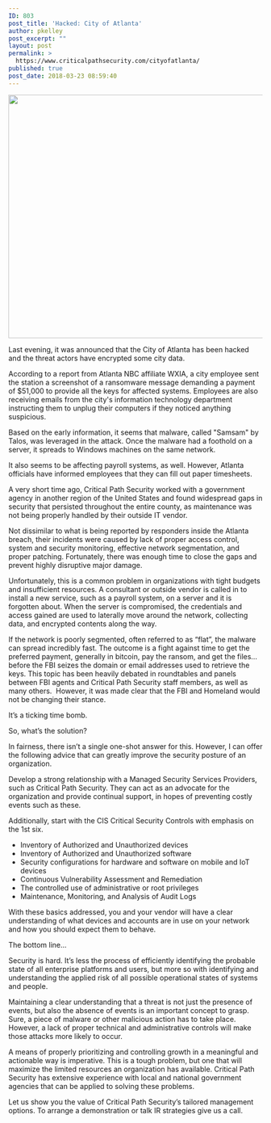 ```yaml
---
ID: 803
post_title: 'Hacked: City of Atlanta'
author: pkelley
post_excerpt: ""
layout: post
permalink: >
  https://www.criticalpathsecurity.com/cityofatlanta/
published: true
post_date: 2018-03-23 08:59:40
---
```

<img src="https://www.criticalpathsecurity.com/wp-content/uploads/2018/03/atlanta-800.jpg" alt="" width="760" height="482" />

Last evening, it was announced that the City of Atlanta has been hacked and the threat actors have encrypted some city data.

According to a report from Atlanta NBC affiliate WXIA, a city employee sent the station a screenshot of a ransomware message demanding a payment of $51,000 to provide all the keys for affected systems. Employees are also receiving emails from the city's information technology department instructing them to unplug their computers if they noticed anything suspicious.

Based on the early information, it seems that malware, called "Samsam" by Talos, was leveraged in the attack. Once the malware had a foothold on a server, it spreads to Windows machines on the same network.

It also seems to be affecting payroll systems, as well. However, Atlanta officials have informed employees that they can fill out paper timesheets.

A very short time ago, Critical Path Security worked with a government agency in another region of the United States and found widespread gaps in security that persisted throughout the entire county, as maintenance was not being properly handled by their outside IT vendor.

Not dissimilar to what is being reported by responders inside the Atlanta breach, their incidents were caused by lack of proper access control, system and security monitoring, effective network segmentation, and proper patching. Fortunately, there was enough time to close the gaps and prevent highly disruptive major damage.

Unfortunately, this is a common problem in organizations with tight budgets and insufficient resources. A consultant or outside vendor is called in to install a new service, such as a payroll system, on a server and it is forgotten about. When the server is compromised, the credentials and access gained are used to laterally move around the network, collecting data, and encrypted contents along the way.

If the network is poorly segmented, often referred to as “flat”, the malware can spread incredibly fast. The outcome is a fight against time to get the preferred payment, generally in bitcoin, pay the ransom, and get the files… before the FBI seizes the domain or email addresses used to retrieve the keys. This topic has been heavily debated in roundtables and panels between FBI agents and Critical Path Security staff members, as well as many others.  However, it was made clear that the FBI and Homeland would not be changing their stance.

It’s a ticking time bomb.

So, what’s the solution?

In fairness, there isn’t a single one-shot answer for this. However, I can offer the following advice that can greatly improve the security posture of an organization.

Develop a strong relationship with a Managed Security Services Providers, such as Critical Path Security. They can act as an advocate for the organization and provide continual support, in hopes of preventing costly events such as these.

Additionally, start with the CIS Critical Security Controls with emphasis on the 1st six.
<ul>
 	<li>Inventory of Authorized and Unauthorized devices</li>
 	<li>Inventory of Authorized and Unauthorized software</li>
 	<li>Security configurations for hardware and software on mobile and IoT devices</li>
 	<li>Continuous Vulnerability Assessment and Remediation</li>
 	<li>The controlled use of administrative or root privileges</li>
 	<li>Maintenance, Monitoring, and Analysis of Audit Logs</li>
</ul>
With these basics addressed, you and your vendor will have a clear understanding of what devices and accounts are in use on your network and how you should expect them to behave.

The bottom line...

Security is hard. It’s less the process of efficiently identifying the probable state of all enterprise platforms and users, but more so with identifying and understanding the applied risk of all possible operational states of systems and people.

Maintaining a clear understanding that a threat is not just the presence of events, but also the absence of events is an important concept to grasp. Sure, a piece of malware or other malicious action has to take place. However, a lack of proper technical and administrative controls will make those attacks more likely to occur.

A means of properly prioritizing and controlling growth in a meaningful and actionable way is imperative. This is a tough problem, but one that will maximize the limited resources an organization has available. Critical Path Security has extensive experience with local and national government agencies that can be applied to solving these problems.

Let us show you the value of Critical Path Security’s tailored management options. To arrange a demonstration or talk IR strategies give us a call.